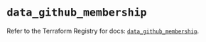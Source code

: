 # `data_github_membership`

Refer to the Terraform Registry for docs: [`data_github_membership`](https://registry.terraform.io/providers/integrations/github/6.7.5/docs/data-sources/membership).
